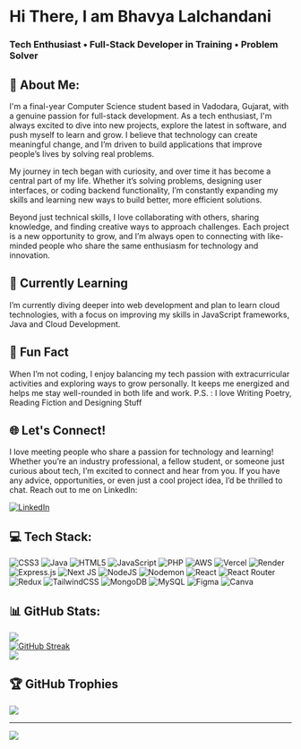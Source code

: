 # Hi There, I am Bhavya Lalchandani

### Tech Enthusiast • Full-Stack Developer in Training • Problem Solver

## 👋 About Me:
I'm a final-year Computer Science student based in Vadodara, Gujarat, with a genuine passion for full-stack development. As a tech enthusiast, I'm always excited to dive into new projects, explore the latest in software, and push myself to learn and grow. I believe that technology can create meaningful change, and I’m driven to build applications that improve people’s lives by solving real problems.

My journey in tech began with curiosity, and over time it has become a central part of my life. Whether it’s solving problems, designing user interfaces, or coding backend functionality, I’m constantly expanding my skills and learning new ways to build better, more efficient solutions.

Beyond just technical skills, I love collaborating with others, sharing knowledge, and finding creative ways to approach challenges. Each project is a new opportunity to grow, and I’m always open to connecting with like-minded people who share the same enthusiasm for technology and innovation.

## 🌱 Currently Learning

I’m currently diving deeper into web development and plan to learn cloud technologies, with a focus on improving my skills in JavaScript frameworks, Java and  Cloud Development.

## 🤔 Fun Fact

When I’m not coding, I enjoy balancing my tech passion with extracurricular activities and exploring ways to grow personally. It keeps me energized and helps me stay well-rounded in both life and work.
P.S. : I love Writing Poetry, Reading Fiction and Designing Stuff

## 🌐 Let's Connect!

I love meeting people who share a passion for technology and learning! Whether you’re an industry professional, a fellow student, or someone just curious about tech, I’m excited to connect and hear from you. If you have any advice, opportunities, or even just a cool project idea, I’d be thrilled to chat. Reach out to me on LinkedIn:

[![LinkedIn](https://img.shields.io/badge/LinkedIn-%230077B5.svg?logo=linkedin&logoColor=white)](https://linkedin.com/in/https://www.linkedin.com/in/bhavyalalchandani/)

## 💻 Tech Stack:
![CSS3](https://img.shields.io/badge/css3-%231572B6.svg?style=for-the-badge&logo=css3&logoColor=white) ![Java](https://img.shields.io/badge/java-%23ED8B00.svg?style=for-the-badge&logo=openjdk&logoColor=white) ![HTML5](https://img.shields.io/badge/html5-%23E34F26.svg?style=for-the-badge&logo=html5&logoColor=white) ![JavaScript](https://img.shields.io/badge/javascript-%23323330.svg?style=for-the-badge&logo=javascript&logoColor=%23F7DF1E) ![PHP](https://img.shields.io/badge/php-%23777BB4.svg?style=for-the-badge&logo=php&logoColor=white) ![AWS](https://img.shields.io/badge/AWS-%23FF9900.svg?style=for-the-badge&logo=amazon-aws&logoColor=white) ![Vercel](https://img.shields.io/badge/vercel-%23000000.svg?style=for-the-badge&logo=vercel&logoColor=white) ![Render](https://img.shields.io/badge/Render-%46E3B7.svg?style=for-the-badge&logo=render&logoColor=white) ![Express.js](https://img.shields.io/badge/express.js-%23404d59.svg?style=for-the-badge&logo=express&logoColor=%2361DAFB) ![Next JS](https://img.shields.io/badge/Next-black?style=for-the-badge&logo=next.js&logoColor=white) ![NodeJS](https://img.shields.io/badge/node.js-6DA55F?style=for-the-badge&logo=node.js&logoColor=white) ![Nodemon](https://img.shields.io/badge/NODEMON-%23323330.svg?style=for-the-badge&logo=nodemon&logoColor=%BBDEAD) ![React](https://img.shields.io/badge/react-%2320232a.svg?style=for-the-badge&logo=react&logoColor=%2361DAFB) ![React Router](https://img.shields.io/badge/React_Router-CA4245?style=for-the-badge&logo=react-router&logoColor=white) ![Redux](https://img.shields.io/badge/redux-%23593d88.svg?style=for-the-badge&logo=redux&logoColor=white) ![TailwindCSS](https://img.shields.io/badge/tailwindcss-%2338B2AC.svg?style=for-the-badge&logo=tailwind-css&logoColor=white) ![MongoDB](https://img.shields.io/badge/MongoDB-%234ea94b.svg?style=for-the-badge&logo=mongodb&logoColor=white) ![MySQL](https://img.shields.io/badge/mysql-4479A1.svg?style=for-the-badge&logo=mysql&logoColor=white) ![Figma](https://img.shields.io/badge/figma-%23F24E1E.svg?style=for-the-badge&logo=figma&logoColor=white) ![Canva](https://img.shields.io/badge/Canva-%2300C4CC.svg?style=for-the-badge&logo=Canva&logoColor=white)

## 📊 GitHub Stats:
![](https://github-readme-stats.vercel.app/api?username=bhavyaLalchandani&theme=dark&hide_border=false&include_all_commits=true&count_private=true)<br/>
[![GitHub Streak](https://streak-stats.demolab.com/?user=bhavyaLalchandani)](https://git.io/streak-stats)<br/>
![](https://github-readme-stats.vercel.app/api/top-langs/?username=bhavyaLalchandani&theme=dark&hide_border=false&include_all_commits=true&count_private=true&layout=compact)

## 🏆 GitHub Trophies
![](https://github-profile-trophy.vercel.app/?username=bhavyaLalchandani&theme=radical&no-frame=false&no-bg=true&margin-w=4)

---
[![](https://visitcount.itsvg.in/api?id=bhavyaLalchandani&icon=0&color=0)](https://visitcount.itsvg.in)

<!-- Proudly created with GPRM ( https://gprm.itsvg.in ) -->
